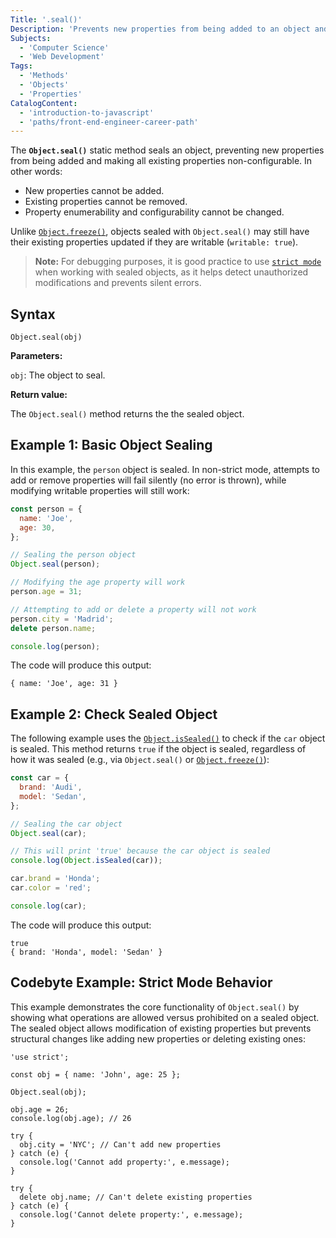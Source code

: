```yaml
---
Title: '.seal()'
Description: 'Prevents new properties from being added to an object and marks all existing properties as non-configurable'
Subjects:
  - 'Computer Science'
  - 'Web Development'
Tags:
  - 'Methods'
  - 'Objects'
  - 'Properties'
CatalogContent:
  - 'introduction-to-javascript'
  - 'paths/front-end-engineer-career-path'
---
```


The **`Object.seal()`** static method seals an object, preventing new properties from being added and making all existing properties non-configurable. In other words:

- New properties cannot be added.
- Existing properties cannot be removed.
- Property enumerability and configurability cannot be changed.

Unlike [`Object.freeze()`](https://www.codecademy.com/resources/docs/javascript/objects/freeze), objects sealed with `Object.seal()` may still have their existing properties updated if they are writable (`writable: true`).

> **Note:** For debugging purposes, it is good practice to use [`strict mode`](https://www.codecademy.com/resources/docs/javascript/strict-mode) when working with sealed objects, as it helps detect unauthorized modifications and prevents silent errors.

## Syntax

```pseudo
Object.seal(obj)
```

**Parameters:**

`obj`: The object to seal.

**Return value:**

The `Object.seal()` method returns the the sealed object.

## Example 1: Basic Object Sealing

In this example, the `person` object is sealed. In non-strict mode, attempts to add or remove properties will fail silently (no error is thrown), while modifying writable properties will still work:

```js
const person = {
  name: 'Joe',
  age: 30,
};

// Sealing the person object
Object.seal(person);

// Modifying the age property will work
person.age = 31;

// Attempting to add or delete a property will not work
person.city = 'Madrid';
delete person.name;

console.log(person);
```

The code will produce this output:

```shell
{ name: 'Joe', age: 31 }
```

## Example 2: Check Sealed Object

The following example uses the [`Object.isSealed()`](https://www.codecademy.com/resources/docs/javascript/objects/isSealed) to check if the `car` object is sealed. This method returns `true` if the object is sealed, regardless of how it was sealed (e.g., via `Object.seal()` or [`Object.freeze()`](https://www.codecademy.com/resources/docs/javascript/objects/freeze)):

```js
const car = {
  brand: 'Audi',
  model: 'Sedan',
};

// Sealing the car object
Object.seal(car);

// This will print 'true' because the car object is sealed
console.log(Object.isSealed(car));

car.brand = 'Honda';
car.color = 'red';

console.log(car);
```

The code will produce this output:

```shell
true
{ brand: 'Honda', model: 'Sedan' }
```

## Codebyte Example: Strict Mode Behavior

This example demonstrates the core functionality of `Object.seal()` by showing what operations are allowed versus prohibited on a sealed object. The sealed object allows modification of existing properties but prevents structural changes like adding new properties or deleting existing ones:

```codebyte/javascript
'use strict';

const obj = { name: 'John', age: 25 };

Object.seal(obj);

obj.age = 26;
console.log(obj.age); // 26

try {
  obj.city = 'NYC'; // Can't add new properties
} catch (e) {
  console.log('Cannot add property:', e.message);
}

try {
  delete obj.name; // Can't delete existing properties  
} catch (e) {
  console.log('Cannot delete property:', e.message);
}
```
